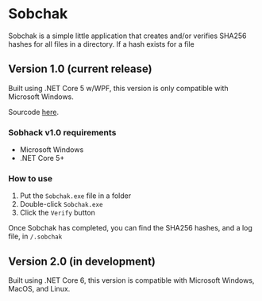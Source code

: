 # Sobchak

Sobchak is a simple little application that creates and/or verifies SHA256 hashes for all files in a directory. If a hash exists for a file

## Version 1.0 (current release)
Built using .NET Core 5 w/WPF, this version is only compatible with Microsoft Windows.

Sourcode [here](dev/v1.0/).

### Sobhack v1.0 requirements

* Microsoft Windows
* .NET Core 5+

### How to use

1. Put the `Sobchak.exe` file in a folder
2. Double-click `Sobchak.exe`
3. Click the `Verify` button

Once Sobchak has completed, you can find the SHA256 hashes, and a log file, in `/.sobchak`

## Version 2.0 (in development)
Built using .NET Core 6, this version is compatible with Microsoft Windows, MacOS, and Linux.
